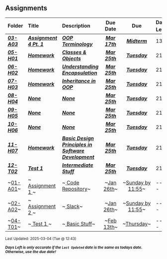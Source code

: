 ## Assignments

| Folder | Title | Description | Due Date | Due | Days Left<sup>*</sup> |
|:------|:------|:------|:-----:|:-----:|-----|
| ***<a href="https://github.com/rugbyprof/2143-Object-Oriented-Programming/tree/master/Assignments/03-A03">03-A03</a>*** | ***<a href="https://github.com/rugbyprof/2143-Object-Oriented-Programming/tree/master/Assignments/03-A03"> Assignment 4 Pt. 1 </a>*** | ***<a href="https://github.com/rugbyprof/2143-Object-Oriented-Programming/tree/master/Assignments/03-A03"> OOP Terminology</a>*** | ***<a href="https://github.com/rugbyprof/2143-Object-Oriented-Programming/tree/master/Assignments/03-A03">Mar 17th</a>*** | ***<a href="https://github.com/rugbyprof/2143-Object-Oriented-Programming/tree/master/Assignments/03-A03">Midterm</a>*** | 13 |
| ***<a href="https://github.com/rugbyprof/2143-Object-Oriented-Programming/tree/master/Assignments/05-H01">05-H01</a>*** | ***<a href="https://github.com/rugbyprof/2143-Object-Oriented-Programming/tree/master/Assignments/05-H01"> Homework </a>*** | ***<a href="https://github.com/rugbyprof/2143-Object-Oriented-Programming/tree/master/Assignments/05-H01"> Classes & Objects</a>*** | ***<a href="https://github.com/rugbyprof/2143-Object-Oriented-Programming/tree/master/Assignments/05-H01">Mar 25th</a>*** | ***<a href="https://github.com/rugbyprof/2143-Object-Oriented-Programming/tree/master/Assignments/05-H01">Tuesday</a>*** | 21 |
| ***<a href="https://github.com/rugbyprof/2143-Object-Oriented-Programming/tree/master/Assignments/06-H02">06-H02</a>*** | ***<a href="https://github.com/rugbyprof/2143-Object-Oriented-Programming/tree/master/Assignments/06-H02"> Homework </a>*** | ***<a href="https://github.com/rugbyprof/2143-Object-Oriented-Programming/tree/master/Assignments/06-H02"> Understanding Encapsulation</a>*** | ***<a href="https://github.com/rugbyprof/2143-Object-Oriented-Programming/tree/master/Assignments/06-H02">Mar 25th</a>*** | ***<a href="https://github.com/rugbyprof/2143-Object-Oriented-Programming/tree/master/Assignments/06-H02">Tuesday</a>*** | 21 |
| ***<a href="https://github.com/rugbyprof/2143-Object-Oriented-Programming/tree/master/Assignments/07-H03">07-H03</a>*** | ***<a href="https://github.com/rugbyprof/2143-Object-Oriented-Programming/tree/master/Assignments/07-H03"> Homework </a>*** | ***<a href="https://github.com/rugbyprof/2143-Object-Oriented-Programming/tree/master/Assignments/07-H03"> Inheritance in OOP</a>*** | ***<a href="https://github.com/rugbyprof/2143-Object-Oriented-Programming/tree/master/Assignments/07-H03">Mar 25th</a>*** | ***<a href="https://github.com/rugbyprof/2143-Object-Oriented-Programming/tree/master/Assignments/07-H03">Tuesday</a>*** | 21 |
| ***<a href="https://github.com/rugbyprof/2143-Object-Oriented-Programming/tree/master/Assignments/08-H04">08-H04</a>*** | ***<a href="https://github.com/rugbyprof/2143-Object-Oriented-Programming/tree/master/Assignments/08-H04">None</a>*** | ***<a href="https://github.com/rugbyprof/2143-Object-Oriented-Programming/tree/master/Assignments/08-H04">None</a>*** | ***<a href="https://github.com/rugbyprof/2143-Object-Oriented-Programming/tree/master/Assignments/08-H04">Mar 25th</a>*** | ***<a href="https://github.com/rugbyprof/2143-Object-Oriented-Programming/tree/master/Assignments/08-H04">Tuesday</a>*** | 21 |
| ***<a href="https://github.com/rugbyprof/2143-Object-Oriented-Programming/tree/master/Assignments/09-H05">09-H05</a>*** | ***<a href="https://github.com/rugbyprof/2143-Object-Oriented-Programming/tree/master/Assignments/09-H05">None</a>*** | ***<a href="https://github.com/rugbyprof/2143-Object-Oriented-Programming/tree/master/Assignments/09-H05">None</a>*** | ***<a href="https://github.com/rugbyprof/2143-Object-Oriented-Programming/tree/master/Assignments/09-H05">Mar 25th</a>*** | ***<a href="https://github.com/rugbyprof/2143-Object-Oriented-Programming/tree/master/Assignments/09-H05">Tuesday</a>*** | 21 |
| ***<a href="https://github.com/rugbyprof/2143-Object-Oriented-Programming/tree/master/Assignments/10-H06">10-H06</a>*** | ***<a href="https://github.com/rugbyprof/2143-Object-Oriented-Programming/tree/master/Assignments/10-H06">None</a>*** | ***<a href="https://github.com/rugbyprof/2143-Object-Oriented-Programming/tree/master/Assignments/10-H06">None</a>*** | ***<a href="https://github.com/rugbyprof/2143-Object-Oriented-Programming/tree/master/Assignments/10-H06">Mar 25th</a>*** | ***<a href="https://github.com/rugbyprof/2143-Object-Oriented-Programming/tree/master/Assignments/10-H06">Tuesday</a>*** | 21 |
| ***<a href="https://github.com/rugbyprof/2143-Object-Oriented-Programming/tree/master/Assignments/11-H07">11-H07</a>*** | ***<a href="https://github.com/rugbyprof/2143-Object-Oriented-Programming/tree/master/Assignments/11-H07"> Homework </a>*** | ***<a href="https://github.com/rugbyprof/2143-Object-Oriented-Programming/tree/master/Assignments/11-H07"> Basic Design Principles in Software Development</a>*** | ***<a href="https://github.com/rugbyprof/2143-Object-Oriented-Programming/tree/master/Assignments/11-H07">Mar 25th</a>*** | ***<a href="https://github.com/rugbyprof/2143-Object-Oriented-Programming/tree/master/Assignments/11-H07">Tuesday</a>*** | 21 |
| ***<a href="https://github.com/rugbyprof/2143-Object-Oriented-Programming/tree/master/Assignments/12-T02">12-T02</a>*** | ***<a href="https://github.com/rugbyprof/2143-Object-Oriented-Programming/tree/master/Assignments/12-T02"> Test 1 </a>*** | ***<a href="https://github.com/rugbyprof/2143-Object-Oriented-Programming/tree/master/Assignments/12-T02"> Intermediate Stuff</a>*** | ***<a href="https://github.com/rugbyprof/2143-Object-Oriented-Programming/tree/master/Assignments/12-T02">Mar 25th</a>*** | ***<a href="https://github.com/rugbyprof/2143-Object-Oriented-Programming/tree/master/Assignments/12-T02">Tuesday</a>*** | 21 |
| ~<a href="https://github.com/rugbyprof/2143-Object-Oriented-Programming/tree/master/Assignments/01-A01">01-A01</a>~ | ~<a href="https://github.com/rugbyprof/2143-Object-Oriented-Programming/tree/master/Assignments/01-A01"> Assignment 1 </a>~ | ~<a href="https://github.com/rugbyprof/2143-Object-Oriented-Programming/tree/master/Assignments/01-A01"> Code Repository</a>~ | ~<a href="https://github.com/rugbyprof/2143-Object-Oriented-Programming/tree/master/Assignments/01-A01">Jan 26th</a>~ | ~<a href="https://github.com/rugbyprof/2143-Object-Oriented-Programming/tree/master/Assignments/01-A01">Sunday by 11:55</a>~ | ---- |
| ~<a href="https://github.com/rugbyprof/2143-Object-Oriented-Programming/tree/master/Assignments/02-A02">02-A02</a>~ | ~<a href="https://github.com/rugbyprof/2143-Object-Oriented-Programming/tree/master/Assignments/02-A02"> Assignment 2 </a>~ | ~<a href="https://github.com/rugbyprof/2143-Object-Oriented-Programming/tree/master/Assignments/02-A02"> Slack</a>~ | ~<a href="https://github.com/rugbyprof/2143-Object-Oriented-Programming/tree/master/Assignments/02-A02">Jan 26th</a>~ | ~<a href="https://github.com/rugbyprof/2143-Object-Oriented-Programming/tree/master/Assignments/02-A02">Sunday by 11:55</a>~ | ---- |
| ~<a href="https://github.com/rugbyprof/2143-Object-Oriented-Programming/tree/master/Assignments/04-T01">04-T01</a>~ | ~<a href="https://github.com/rugbyprof/2143-Object-Oriented-Programming/tree/master/Assignments/04-T01"> Test 1 </a>~ | ~<a href="https://github.com/rugbyprof/2143-Object-Oriented-Programming/tree/master/Assignments/04-T01"> Basic Stuff</a>~ | ~<a href="https://github.com/rugbyprof/2143-Object-Oriented-Programming/tree/master/Assignments/04-T01">Feb 13th</a>~ | ~<a href="https://github.com/rugbyprof/2143-Object-Oriented-Programming/tree/master/Assignments/04-T01">Thursday</a>~ | ---- |

<sup>Last Updated: 2025-03-04 (Tue @ 12:43)</sup> 

<sup>***Days Left is only accurate if the `Last Updated` date is the same as todays date. Otherwise, use the due date!***</sup> 